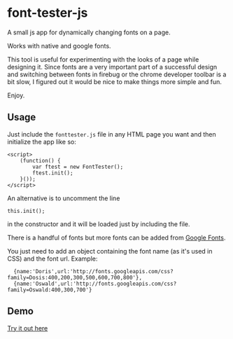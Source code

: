 font-tester-js
==============

A small js app for dynamically changing fonts on a page.

Works with native and google fonts.

This tool is useful for experimenting with the looks of a page while designing it.
Since fonts are a very important part of a successful design and switching between
fonts in firebug or the chrome developer toolbar is a bit slow, I figured out it would 
be nice to make things more simple and fun.

Enjoy.

Usage
---------
Just include the <code>fonttester.js</code> file in any HTML page you want and then initialize the app like so:

    <script>
        (function() {
            var ftest = new FontTester();
            ftest.init();
        }());
    </script>

An alternative is to uncomment the line 

    this.init();
    
in the constructor and it will be loaded just by including the file.

There is a handful of fonts but more fonts can be added from <a href="https://www.google.com/fonts">Google Fonts</a>.

You just need to add an object containing the font name (as it's used in CSS) and the font url. Example:

      {name:'Doris',url:'http://fonts.googleapis.com/css?family=Dosis:400,200,300,500,600,700,800'},
      {name:'Oswald',url:'http://fonts.googleapis.com/css?family=Oswald:400,300,700'}


Demo
---------
<a href="http://slavchoslavchev.com/demo/font-tester-js">Try it out here</a>